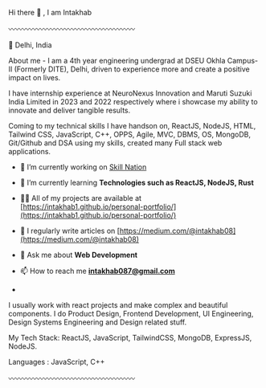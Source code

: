 Hi there 👋 , I am Intakhab

〰️〰️〰️〰️〰️〰️〰️〰️〰️〰️〰️〰️〰️〰️〰️〰️〰️〰️

📍 Delhi, India

About me -
I am a 4th year engineering undergrad at DSEU Okhla Campus-II (Formerly DITE), Delhi, driven to experience more and create a positive impact on lives. 

I have internship experience at NeuroNexus Innovation and Maruti Suzuki India Limited in 2023 and 2022 respectively where i showcase my ability to innovate and deliver tangible results.

Coming to my technical skills I have handson on, ReactJS, NodeJS, HTML, Tailwind CSS, JavaScript, C++, OPPS, Agile, MVC, DBMS, OS, MongoDB, Git/Github and DSA using my skills, created many Full stack web applications.

- 🔭 I’m currently working on [Skill Nation](https://skillnation.vercel.app/)

- 🌱 I’m currently learning **Technologies such as ReactJS, NodeJS, Rust**

- 👨‍💻 All of my projects are available at [https://intakhab1.github.io/personal-portfolio/](https://intakhab1.github.io/personal-portfolio/)

- 📝 I regularly write articles on [https://medium.com/@intakhab08](https://medium.com/@intakhab08)

- 💬 Ask me about **Web Development**

- 📫 How to reach me **intakhab087@gmail.com**
- 
I usually work with react projects and make complex and beautiful components.
I do Product Design, Frontend Development, UI Engineering, Design Systems Engineering and Design related stuff.

My Tech Stack: ReactJS, JavaScript, TailwindCSS, MongoDB, ExpressJS, NodeJS.

Languages : JavaScript, C++

〰️〰️〰️〰️〰️〰️〰️〰️〰️〰️〰️〰️〰️〰️〰️〰️〰️〰️
